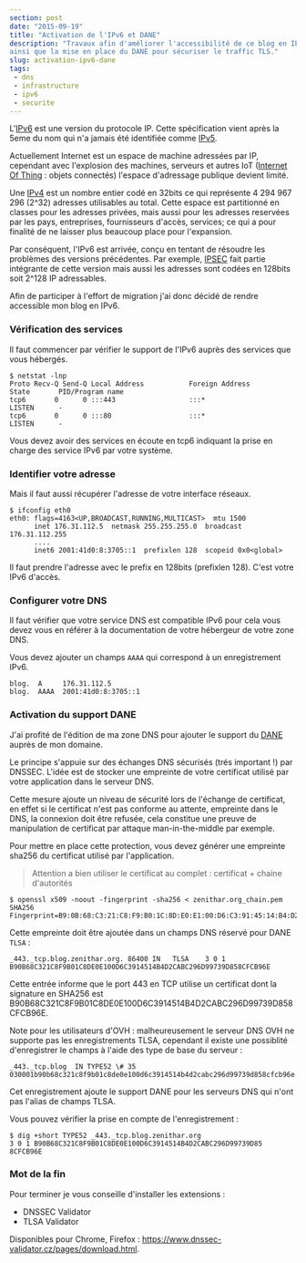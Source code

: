 ```yaml
---
section: post
date: "2015-09-19"
title: "Activation de l'IPv6 et DANE"
description: "Travaux afin d'améliorer l'accessibilité de ce blog en IPv6,
ainsi que la mise en place du DANE pour sécuriser le traffic TLS."
slug: activation-ipv6-dane
tags:
 - dns
 - infrastructure
 - ipv6
 - securite
---
```


L'[IPv6](https://fr.wikipedia.org/wiki/IPv6) est une version du protocole IP.
Cette spécification vient après la 5eme du nom qui n'a jamais été identifiée comme [IPv5](https://fr.wikipedia.org/wiki/Internet_Stream_Protocol).

Actuellement Internet est un espace de machine adressées par IP, cependant avec
l'explosion des machines, serveurs et autres IoT ([Internet Of Thing](https://fr.wikipedia.org/wiki/Internet_des_objets) : objets connectés) l'espace d'adressage publique devient limité.

Une [IPv4](https://fr.wikipedia.org/wiki/IPv4) est un nombre entier codé en
32bits ce qui représente 4 294 967 296 (2^32) adresses utilisables au total.
Cette espace est partitionné en classes pour les adresses privées, mais aussi
pour les adresses reservées par les pays, entreprises, fournisseurs d'accès,
services; ce qui a pour finalité de ne laisser plus beaucoup place pour
l'expansion.

Par conséquent, l'IPv6 est arrivée, conçu en tentant de résoudre les problèmes des
versions précédentes. Par exemple, [IPSEC](https://fr.wikipedia.org/wiki/Internet_Protocol_Security) fait partie intégrante de cette version
mais aussi les adresses sont codées en 128bits soit 2^128 IP adressables.

Afin de participer à l'effort de migration j'ai donc décidé de rendre accessible
 mon blog en IPv6.

### Vérification des services

Il faut commencer par vérifier le support de l'IPv6 auprès des services que vous
hébergés.

```shell
$ netstat -lnp
Proto Recv-Q Send-Q Local Address           Foreign Address         State       PID/Program name
tcp6       0      0 :::443                  :::*                    LISTEN      -
tcp6       0      0 :::80                   :::*                    LISTEN      -
```

Vous devez avoir des services en écoute en tcp6 indiquant la prise en charge des
service IPv6 par votre système.

### Identifier votre adresse

Mais il faut aussi récupérer l'adresse de votre interface réseaux.

```shell
$ ifconfig eth0
eth0: flags=4163<UP,BROADCAST,RUNNING,MULTICAST>  mtu 1500
      inet 176.31.112.5  netmask 255.255.255.0  broadcast 176.31.112.255
      ....
      inet6 2001:41d0:8:3705::1  prefixlen 128  scopeid 0x0<global>
```

Il faut prendre l'adresse avec le prefix en 128bits (prefixlen 128). C'est votre
IPv6 d'accès.

### Configurer votre DNS

Il faut vérifier que votre service DNS est compatible IPv6 pour cela vous devez
vous en référer à la documentation de votre hébergeur de votre zone DNS.

Vous devez ajouter un champs `AAAA` qui correspond à un enregistrement IPv6.

```
blog.  A     176.31.112.5
blog.  AAAA  2001:41d0:8:3705::1
```

### Activation du support DANE

J'ai profité de l'édition de ma zone DNS pour ajouter le support du [DANE](https://fr.wikipedia.org/wiki/DNS_-_based_Authentication_of_Named_Entities) auprès
de mon domaine.

Le principe s'appuie sur des échanges DNS sécurisés (trés important !) par DNSSEC.
L'idée est de stocker une empreinte de votre certificat utilisé par votre
application dans le serveur DNS.

Cette mesure ajoute un niveau de sécurité lors de l'échange de certificat, en
effet si le certificat n'est pas conforme au attente, empreinte dans le DNS, la
connexion doit être refusée, cela constitue une preuve de manipulation de certificat
par attaque man-in-the-middle par exemple.

Pour mettre en place cette protection, vous devez générer une empreinte sha256
du certificat utilisé par l'application.

> Attention a bien utiliser le certificat au complet : certificat + chaine d'autorités

```shell
$ openssl x509 -noout -fingerprint -sha256 < zenithar.org_chain.pem
SHA256 Fingerprint=B9:0B:68:C3:21:C8:F9:B0:1C:8D:E0:E1:00:D6:C3:91:45:14:B4:D2:CA:BC:29:6D:99:73:9D:85:8C:FC:B9:6E
```

Cette empreinte doit être ajoutée dans un champs DNS réservé pour DANE `TLSA` :

```
_443._tcp.blog.zenithar.org. 86400 IN	TLSA	3 0 1 B90B68C321C8F9B01C8DE0E100D6C3914514B4D2CABC296D99739D858CFCB96E
```

Cette entrée informe que le port 443 en TCP utilise un certificat dont la signature en SHA256 est B90B68C321C8F9B01C8DE0E100D6C3914514B4D2CABC296D99739D858CFCB96E.

Note pour les utilisateurs d'OVH : malheureusement le serveur DNS OVH ne supporte
pas les enregistrements TLSA, cependant il existe une possiblité d'enregistrer
le champs à l'aide des type de base du serveur :

```
_443._tcp.blog  IN TYPE52 \# 35 030001b90b68c321c8f9b01c8de0e100d6c3914514b4d2cabc296d99739d858cfcb96e
```

Cet enregistrement ajoute le support DANE pour les serveurs DNS qui n'ont pas l'alias de
champs TLSA.

Vous pouvez vérifier la prise en compte de l'enregistrement :
```
$ dig +short TYPE52 _443._tcp.blog.zenithar.org
3 0 1 B90B68C321C8F9B01C8DE0E100D6C3914514B4D2CABC296D99739D85 8CFCB96E
```

### Mot de la fin

Pour terminer je vous conseille d'installer les extensions :

  * DNSSEC Validator
  * TLSA Validator

Disponibles pour Chrome, Firefox : https://www.dnssec-validator.cz/pages/download.html.

